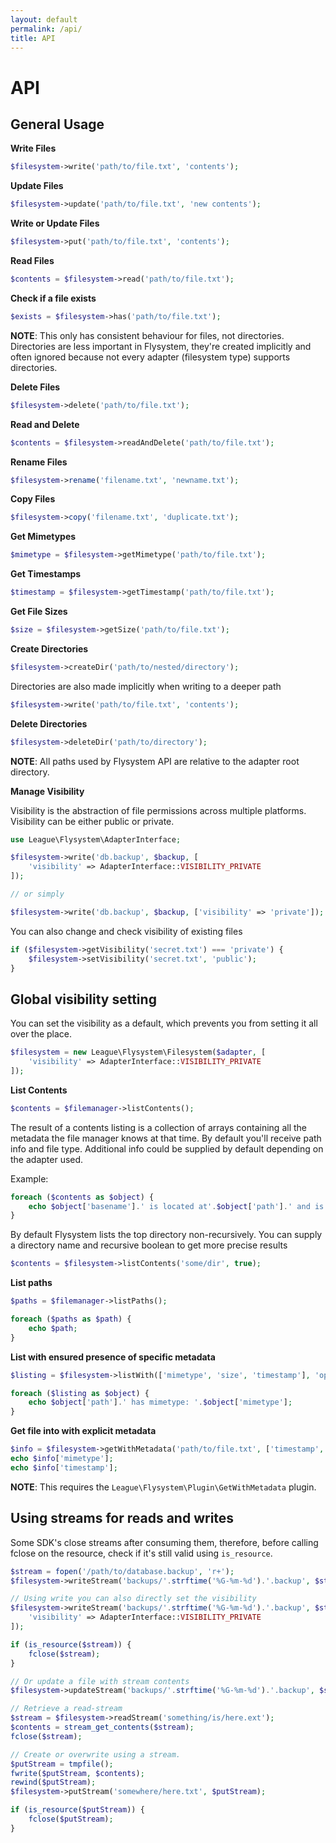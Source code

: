 ```yaml
---
layout: default
permalink: /api/
title: API
---
```


# API

## General Usage

__Write Files__

~~~ php
$filesystem->write('path/to/file.txt', 'contents');
~~~

__Update Files__

~~~ php
$filesystem->update('path/to/file.txt', 'new contents');
~~~

__Write or Update Files__

~~~ php
$filesystem->put('path/to/file.txt', 'contents');
~~~

__Read Files__

~~~ php
$contents = $filesystem->read('path/to/file.txt');
~~~

__Check if a file exists__

~~~ php
$exists = $filesystem->has('path/to/file.txt');
~~~

__NOTE__: This only has consistent behaviour for files, not directories. Directories
are less important in Flysystem, they're created implicitly and often ignored because
not every adapter (filesystem type) supports directories.

__Delete Files__

~~~ php
$filesystem->delete('path/to/file.txt');
~~~

__Read and Delete__

~~~ php
$contents = $filesystem->readAndDelete('path/to/file.txt');
~~~

__Rename Files__

~~~ php
$filesystem->rename('filename.txt', 'newname.txt');
~~~

__Copy Files__

~~~ php
$filesystem->copy('filename.txt', 'duplicate.txt');
~~~

__Get Mimetypes__

~~~ php
$mimetype = $filesystem->getMimetype('path/to/file.txt');
~~~

__Get Timestamps__

~~~ php
$timestamp = $filesystem->getTimestamp('path/to/file.txt');
~~~

__Get File Sizes__

~~~ php
$size = $filesystem->getSize('path/to/file.txt');
~~~

__Create Directories__

~~~ php
$filesystem->createDir('path/to/nested/directory');
~~~
Directories are also made implicitly when writing to a deeper path

~~~ php
$filesystem->write('path/to/file.txt', 'contents');
~~~

__Delete Directories__

~~~ php
$filesystem->deleteDir('path/to/directory');
~~~

__NOTE__: All paths used by Flysystem API are relative to the adapter root directory.

__Manage Visibility__

Visibility is the abstraction of file permissions across multiple platforms. Visibility can be either public or private.

~~~ php
use League\Flysystem\AdapterInterface;

$filesystem->write('db.backup', $backup, [
    'visibility' => AdapterInterface::VISIBILITY_PRIVATE
]);

// or simply

$filesystem->write('db.backup', $backup, ['visibility' => 'private']);
~~~

You can also change and check visibility of existing files

~~~ php
if ($filesystem->getVisibility('secret.txt') === 'private') {
    $filesystem->setVisibility('secret.txt', 'public');
}
~~~

## Global visibility setting

You can set the visibility as a default, which prevents you from setting it all over the place.

~~~ php
$filesystem = new League\Flysystem\Filesystem($adapter, [
    'visibility' => AdapterInterface::VISIBILITY_PRIVATE
]);
~~~

__List Contents__

~~~ php
$contents = $filemanager->listContents();
~~~

The result of a contents listing is a collection of arrays containing all the metadata the file manager knows at that time. By default you'll receive path info and file type. Additional info could be supplied by default depending on the adapter used.

Example:

~~~ php
foreach ($contents as $object) {
    echo $object['basename'].' is located at'.$object['path'].' and is a '.$object['type'];
}
~~~

By default Flysystem lists the top directory non-recursively. You can supply a directory name and recursive boolean to get more precise results

~~~ php
$contents = $filesystem->listContents('some/dir', true);
~~~

__List paths__

~~~ php
$paths = $filemanager->listPaths();

foreach ($paths as $path) {
    echo $path;
}
~~~

__List with ensured presence of specific metadata__

~~~ php
$listing = $filesystem->listWith(['mimetype', 'size', 'timestamp'], 'optional/path/to/dir', true);

foreach ($listing as $object) {
    echo $object['path'].' has mimetype: '.$object['mimetype'];
}
~~~

__Get file into with explicit metadata__

~~~ php
$info = $filesystem->getWithMetadata('path/to/file.txt', ['timestamp', 'mimetype']);
echo $info['mimetype'];
echo $info['timestamp'];
~~~

__NOTE__: This requires the `League\Flysystem\Plugin\GetWithMetadata` plugin.

## Using streams for reads and writes

<p class="message-notice">
Some SDK's close streams after consuming them, therefore, before calling fclose on the resource, check if it's still valid using <code>is_resource</code>.
</p>

~~~ php
$stream = fopen('/path/to/database.backup', 'r+');
$filesystem->writeStream('backups/'.strftime('%G-%m-%d').'.backup', $stream);

// Using write you can also directly set the visibility
$filesystem->writeStream('backups/'.strftime('%G-%m-%d').'.backup', $stream, [
    'visibility' => AdapterInterface::VISIBILITY_PRIVATE
]);

if (is_resource($stream)) {
    fclose($stream);
}

// Or update a file with stream contents
$filesystem->updateStream('backups/'.strftime('%G-%m-%d').'.backup', $stream);

// Retrieve a read-stream
$stream = $filesystem->readStream('something/is/here.ext');
$contents = stream_get_contents($stream);
fclose($stream);

// Create or overwrite using a stream.
$putStream = tmpfile();
fwrite($putStream, $contents);
rewind($putStream);
$filesystem->putStream('somewhere/here.txt', $putStream);

if (is_resource($putStream)) {
    fclose($putStream);
}
~~~
